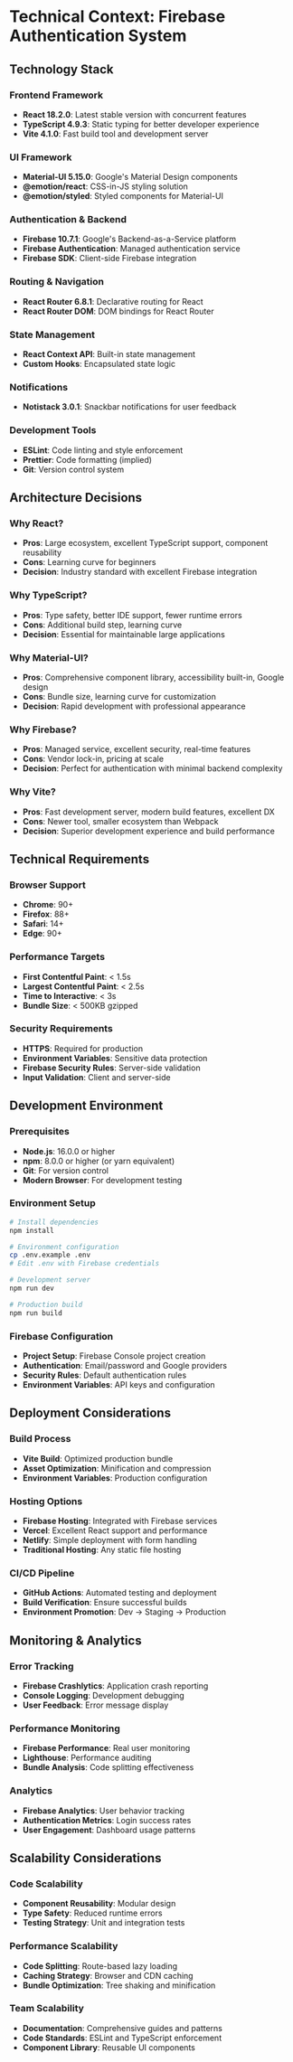 # Technical Context: Firebase Authentication System

## Technology Stack

### Frontend Framework
- **React 18.2.0**: Latest stable version with concurrent features
- **TypeScript 4.9.3**: Static typing for better developer experience
- **Vite 4.1.0**: Fast build tool and development server

### UI Framework
- **Material-UI 5.15.0**: Google's Material Design components
- **@emotion/react**: CSS-in-JS styling solution
- **@emotion/styled**: Styled components for Material-UI

### Authentication & Backend
- **Firebase 10.7.1**: Google's Backend-as-a-Service platform
- **Firebase Authentication**: Managed authentication service
- **Firebase SDK**: Client-side Firebase integration

### Routing & Navigation
- **React Router 6.8.1**: Declarative routing for React
- **React Router DOM**: DOM bindings for React Router

### State Management
- **React Context API**: Built-in state management
- **Custom Hooks**: Encapsulated state logic

### Notifications
- **Notistack 3.0.1**: Snackbar notifications for user feedback

### Development Tools
- **ESLint**: Code linting and style enforcement
- **Prettier**: Code formatting (implied)
- **Git**: Version control system

## Architecture Decisions

### Why React?
- **Pros**: Large ecosystem, excellent TypeScript support, component reusability
- **Cons**: Learning curve for beginners
- **Decision**: Industry standard with excellent Firebase integration

### Why TypeScript?
- **Pros**: Type safety, better IDE support, fewer runtime errors
- **Cons**: Additional build step, learning curve
- **Decision**: Essential for maintainable large applications

### Why Material-UI?
- **Pros**: Comprehensive component library, accessibility built-in, Google design
- **Cons**: Bundle size, learning curve for customization
- **Decision**: Rapid development with professional appearance

### Why Firebase?
- **Pros**: Managed service, excellent security, real-time features
- **Cons**: Vendor lock-in, pricing at scale
- **Decision**: Perfect for authentication with minimal backend complexity

### Why Vite?
- **Pros**: Fast development server, modern build features, excellent DX
- **Cons**: Newer tool, smaller ecosystem than Webpack
- **Decision**: Superior development experience and build performance

## Technical Requirements

### Browser Support
- **Chrome**: 90+
- **Firefox**: 88+
- **Safari**: 14+
- **Edge**: 90+

### Performance Targets
- **First Contentful Paint**: < 1.5s
- **Largest Contentful Paint**: < 2.5s
- **Time to Interactive**: < 3s
- **Bundle Size**: < 500KB gzipped

### Security Requirements
- **HTTPS**: Required for production
- **Environment Variables**: Sensitive data protection
- **Firebase Security Rules**: Server-side validation
- **Input Validation**: Client and server-side

## Development Environment

### Prerequisites
- **Node.js**: 16.0.0 or higher
- **npm**: 8.0.0 or higher (or yarn equivalent)
- **Git**: For version control
- **Modern Browser**: For development testing

### Environment Setup
```bash
# Install dependencies
npm install

# Environment configuration
cp .env.example .env
# Edit .env with Firebase credentials

# Development server
npm run dev

# Production build
npm run build
```

### Firebase Configuration
- **Project Setup**: Firebase Console project creation
- **Authentication**: Email/password and Google providers
- **Security Rules**: Default authentication rules
- **Environment Variables**: API keys and configuration

## Deployment Considerations

### Build Process
- **Vite Build**: Optimized production bundle
- **Asset Optimization**: Minification and compression
- **Environment Variables**: Production configuration

### Hosting Options
- **Firebase Hosting**: Integrated with Firebase services
- **Vercel**: Excellent React support and performance
- **Netlify**: Simple deployment with form handling
- **Traditional Hosting**: Any static file hosting

### CI/CD Pipeline
- **GitHub Actions**: Automated testing and deployment
- **Build Verification**: Ensure successful builds
- **Environment Promotion**: Dev → Staging → Production

## Monitoring & Analytics

### Error Tracking
- **Firebase Crashlytics**: Application crash reporting
- **Console Logging**: Development debugging
- **User Feedback**: Error message display

### Performance Monitoring
- **Firebase Performance**: Real user monitoring
- **Lighthouse**: Performance auditing
- **Bundle Analysis**: Code splitting effectiveness

### Analytics
- **Firebase Analytics**: User behavior tracking
- **Authentication Metrics**: Login success rates
- **User Engagement**: Dashboard usage patterns

## Scalability Considerations

### Code Scalability
- **Component Reusability**: Modular design
- **Type Safety**: Reduced runtime errors
- **Testing Strategy**: Unit and integration tests

### Performance Scalability
- **Code Splitting**: Route-based lazy loading
- **Caching Strategy**: Browser and CDN caching
- **Bundle Optimization**: Tree shaking and minification

### Team Scalability
- **Documentation**: Comprehensive guides and patterns
- **Code Standards**: ESLint and TypeScript enforcement
- **Component Library**: Reusable UI components
